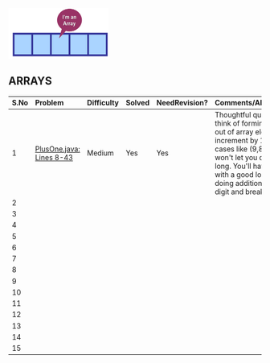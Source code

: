 <img src="../../../../../resources/arrays.png" alt="arrays" width="200" height="100"/>

## ARRAYS



| S.No | Problem                                               | Difficulty | Solved | NeedRevision? | Comments/Algorithms/Tags                                                                                                                                                                                                                                                                 |
|:-----|:------------------------------------------------------|:-----------|:-------|:--------------|:-----------------------------------------------------------------------------------------------------------------------------------------------------------------------------------------------------------------------------------------------------------------------------------------|
| 1    | [PlusOne.java: Lines 8-43](PlusOneDriver.java#L8-L43) | Medium     | Yes    | Yes           | Thoughtful question. You'll think of forming the number out of array elements increment by 1. Many corner cases like (9,8,7,6,5,4,3,2,1) won't let you do it in int or long. You'll have to come up with a good logic which is doing addition in place to the digit and break when done. |
| 2    |                                                       |            |        |               |                                                                                                                                                                                                                                                                                          |
| 3    |                                                       |            |        |               |                                                                                                                                                                                                                                                                                          |
| 4    |                                                       |            |        |               |                                                                                                                                                                                                                                                                                          |
| 5    |                                                       |            |        |               |                                                                                                                                                                                                                                                                                          |
| 6    |                                                       |            |        |               |                                                                                                                                                                                                                                                                                          |
| 7    |                                                       |            |        |               |                                                                                                                                                                                                                                                                                          |
| 8    |                                                       |            |        |               |                                                                                                                                                                                                                                                                                          |
| 9    |                                                       |            |        |               |                                                                                                                                                                                                                                                                                          |
| 10   |                                                       |            |        |               |                                                                                                                                                                                                                                                                                          |
| 11   |                                                       |            |        |               |                                                                                                                                                                                                                                                                                          |
| 12   |                                                       |            |        |               |                                                                                                                                                                                                                                                                                          |
| 13   |                                                       |            |        |               |                                                                                                                                                                                                                                                                                          |
| 14   |                                                       |            |        |               |                                                                                                                                                                                                                                                                                          |
| 15   |                                                       |            |        |               |                                                                                                                                                                                                                                                                                          |
